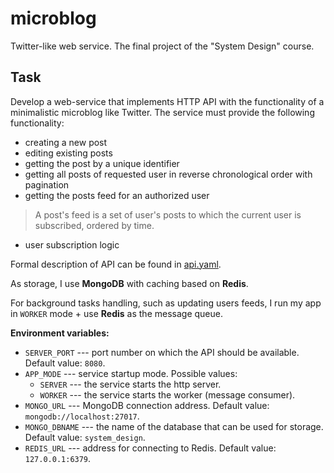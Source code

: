 # microblog

Twitter-like web service. The final project of the "System Design" course.

## Task

Develop a web-service that implements HTTP API with the functionality of a minimalistic microblog like Twitter. The
service must provide the following functionality:

- creating a new post
- editing existing posts
- getting the post by a unique identifier
- getting all posts of requested user in reverse chronological order with pagination
- getting the posts feed for an authorized user 
> A post's feed is a set of user's posts to which the current user is subscribed, ordered by time.
- user subscription logic

Formal description of API can be found in [api.yaml](./service/api.yaml).

As storage, I use **MongoDB** with caching based on **Redis**.

For background tasks handling, such as updating users feeds,
I run my app in `WORKER` mode + use **Redis** as the message queue.

**Environment variables:**

- `SERVER_PORT` --- port number on which the API should be available. Default value: `8080`.
- `APP_MODE` --- service startup mode. Possible values:
    - `SERVER` --- the service starts the http server.
    - `WORKER` ---  the service starts the worker (message consumer).
- `MONGO_URL` --- MongoDB connection address. Default value: `mongodb://localhost:27017`.
- `MONGO_DBNAME` --- the name of the database that can be used for storage. Default value: `system_design`.
- `REDIS_URL` --- address for connecting to Redis. Default value: `127.0.0.1:6379`.
